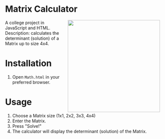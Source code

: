 # Matrix Calculator

<img align="right" style="width:300px; height:auto;" src="https://github.com/ElenaChes/JavaScript-HTML-Matrix-Calculator/assets/54331769/45f11faf-46cc-4ab9-84d2-5da1b1cb2d18">

A college project in JavaScript and HTML.<br>
Description: calculates the determinant (solution) of a Matrix up to size 4x4.

# Installation

1. Open `Math.html` in your preferred browser.

# Usage

1. Choose a Matrix size (1x1, 2x2, 3x3, 4x4)
2. Enter the Matrix.
3. Press "Solve!"
4. The calculator will display the determinant (solution) of the Matrix.
